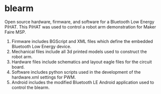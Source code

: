 # blearm
Open source hardware, firmware, and software for a Bluetooth Low Energy PiHAT.  This PiHAT was used to control a robot arm demonstration for Maker Faire MSP.

1. Firmware includes BGScript and XML files which define the embedded Bluetooth Low Energy device.  
2. Mechanical files include all 3d printed models used to construct the robot arm.  
3. Hardware files include schematics and layout eagle files for the circuit board.  
4. Software includes python scripts used in the development of the hardware.xml settings for PWM.
5. Android includes the modified Bluetooth LE Android application used to control the blearm.
